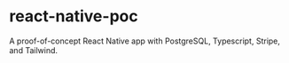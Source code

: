 # react-native-poc
A proof-of-concept React Native app with PostgreSQL, Typescript, Stripe, and Tailwind.
